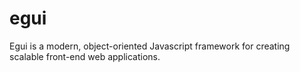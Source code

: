 # egui
Egui is a modern, object-oriented Javascript framework for creating scalable front-end web applications.
